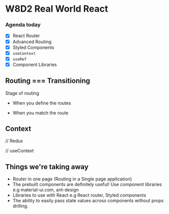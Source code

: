 # W8D2 Real World React

### Agenda today
- [x] React Router
- [x] Advanced Routing
- [x] Styled Components
- [x] `useContext`
- [x] `useRef`
- [x] Component Libraries

## Routing === Transitioning

Stage of routing
 - When you define the routes

 - When you match the route

 ## Context

 // Redux

 // useContext


 ## Things we're taking away
 - Router in one page (Routing in a Single page application)
 - The prebuilt components are definitely useful! Use component libraries e.g material-ui.com, ant-design
 - Libraries to use with React e.g React router, Styled components
 - The ability to easily pass state values across components without props drilling.